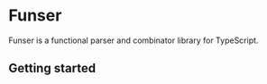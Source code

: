 # Funser

Funser is a functional parser and combinator library for TypeScript.

## Getting started

